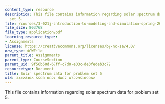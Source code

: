 ```yaml
---
content_type: resource
description: This file contains information regarding solar spectrum data for problem
  set 5.
file: /courses/3-021j-introduction-to-modeling-and-simulation-spring-2012/34e2d30a5503082cda87a722951090ac_MIT3_021JS13_thesun.pdf
file_size: 803768
file_type: application/pdf
learning_resource_types:
- Assignments
license: https://creativecommons.org/licenses/by-nc-sa/4.0/
ocw_type: OCWFile
parent_title: Assignments
parent_type: CourseSection
parent_uid: 9f56b50d-67ff-c7d0-e03c-de3fedeb3c72
resourcetype: Document
title: Solar spectrum data for problem set 5
uid: 34e2d30a-5503-082c-da87-a722951090ac
---
```

This file contains information regarding solar spectrum data for problem set 5.